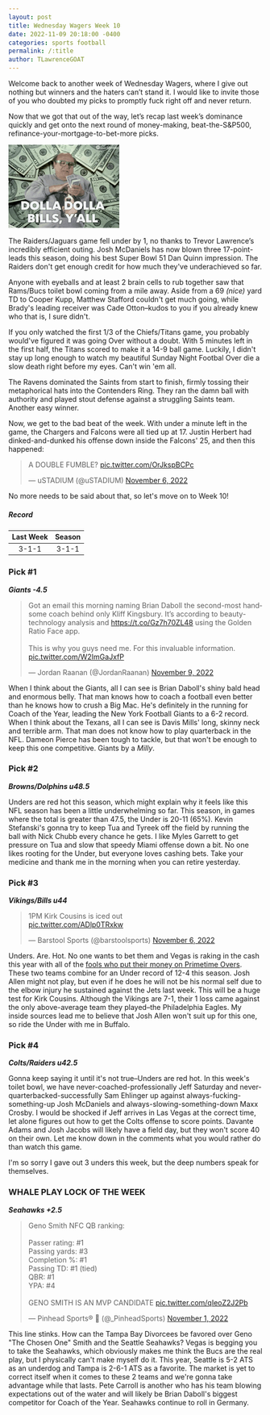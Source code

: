 ```yaml
---
layout: post
title: Wednesday Wagers Week 10
date: 2022-11-09 20:18:00 -0400
categories: sports football
permalink: /:title
author: TLawrenceGOAT
---
```

Welcome back to another week of Wednesday Wagers, where I give out nothing but winners and the haters can’t stand it. I would like to invite those of you who doubted my picks to promptly fuck right off and never return.

Now that we got that out of the way, let’s recap last week’s dominance quickly and get onto the next round of money-making, beat-the-S&P500, refinance-your-mortgage-to-bet-more picks.

![cash-money](/assets/images/danny-devito-throwing-cash.gif)

The Raiders/Jaguars game fell under by 1, no thanks to Trevor Lawrence’s incredibly efficient outing. Josh McDaniels has now blown three 17-point-leads this season, doing his best Super Bowl 51 Dan Quinn impression. The Raiders don't get enough credit for how much they've underachieved so far.

Anyone with eyeballs and at least 2 brain cells to rub together saw that Rams/Bucs toilet bowl coming from a mile away. Aside from a 69 *(nice)* yard TD to Cooper Kupp, Matthew Stafford couldn't get much going, while Brady's leading receiver was Cade Otton–kudos to you if you already knew who that is, I sure didn't.

If you only watched the first 1/3 of the Chiefs/Titans game, you probably would've figured it was going Over without a doubt. With 5 minutes left in the first half, the Titans scored to make it a 14-9 ball game. Luckily, I didn't stay up long enough to watch my beautiful Sunday Night Footbal Over die a slow death right before my eyes. Can't win 'em all.

The Ravens dominated the Saints from start to finish, firmly tossing their metaphorical hats into the Contenders Ring. They ran the damn ball with authority and played stout defense against a struggling Saints team. Another easy winner.

Now, we get to the bad beat of the week. With under a minute left in the game, the Chargers and Falcons were all tied up at 17. Justin Herbert had dinked-and-dunked his offense down inside the Falcons' 25, and then this happened:

<blockquote class="twitter-tweet"><p lang="en" dir="ltr">A DOUBLE FUMBLE? <a href="https://t.co/OrJkspBCPc">pic.twitter.com/OrJkspBCPc</a></p>&mdash; uSTADIUM (@uSTADIUM) <a href="https://twitter.com/uSTADIUM/status/1589361081633628160?ref_src=twsrc%5Etfw">November 6, 2022</a></blockquote> <script async src="https://platform.twitter.com/widgets.js" charset="utf-8"></script>

No more needs to be said about that, so let's move on to Week 10!

##### Record

| Last Week | Season |
| :---: | :---: |
| 3-1-1 | 3-1-1 |

### Pick #1

***Giants -4.5***

<blockquote class="twitter-tweet"><p lang="en" dir="ltr">Got an email this morning naming Brian Daboll the second-most handsome coach behind only Kliff Kingsbury. It’s according to beauty-technology analysis and <a href="https://t.co/Gz7h70ZL48">https://t.co/Gz7h70ZL48</a> using the Golden Ratio Face app. <br><br>This is why you guys need me. For this invaluable information. <a href="https://t.co/W2ImGaJxfP">pic.twitter.com/W2ImGaJxfP</a></p>&mdash; Jordan Raanan (@JordanRaanan) <a href="https://twitter.com/JordanRaanan/status/1590340233891315713?ref_src=twsrc%5Etfw">November 9, 2022</a></blockquote> <script async src="https://platform.twitter.com/widgets.js" charset="utf-8"></script>

When I think about the Giants, all I can see is Brian Daboll's shiny bald head and enormous belly. That man knows how to coach a football even better than he knows how to crush a Big Mac. He's definitely in the running for Coach of the Year, leading the New York Football Giants to a 6-2 record. When I think about the Texans, all I can see is Davis Mills' long, skinny neck and terrible arm. That man does not know how to play quarterback in the NFL. Dameon Pierce has been tough to tackle, but that won't be enough to keep this one competitive. Giants by a $Milly$.

### Pick #2

***Browns/Dolphins u48.5***

Unders are red hot this season, which might explain why it feels like this NFL season has been a little underwhelming so far. This season, in games where the total is greater than 47.5, the Under is 20-11 (65%). Kevin Stefanski's gonna try to keep Tua and Tyreek off the field by running the ball with Nick Chubb every chance he gets. I like Myles Garrett to get pressure on Tua and slow that speedy Miami offense down a bit. No one likes rooting for the Under, but everyone loves cashing bets. Take your medicine and thank me in the morning when you can retire yesterday.

### Pick #3

***Vikings/Bills u44***

<blockquote class="twitter-tweet"><p lang="en" dir="ltr">1PM Kirk Cousins is iced out<br> <a href="https://t.co/ADlp0TRxkw">pic.twitter.com/ADlp0TRxkw</a></p>&mdash; Barstool Sports (@barstoolsports) <a href="https://twitter.com/barstoolsports/status/1589406879587106817?ref_src=twsrc%5Etfw">November 6, 2022</a></blockquote> <script async src="https://platform.twitter.com/widgets.js" charset="utf-8"></script>

Unders. Are. Hot. No one wants to bet them and Vegas is raking in the cash this year with all of the [fools who put their money on Primetime Overs](https://tlawrencegoat.github.io/wednesday-wagers-the-return#h-pick-3). These two teams combine for an Under record of 12-4 this season. Josh Allen might not play, but even if he does he will not be his normal self due to the elbow injury he sustained against the Jets last week. This will be a huge test for Kirk Cousins. Although the Vikings are 7-1, their 1 loss came against the only above-average team they played–the Philadelphia Eagles. My inside sources lead me to believe that Josh Allen won't suit up for this one, so ride the Under with me in Buffalo.

### Pick #4

***Colts/Raiders u42.5***

Gonna keep saying it until it's not true–Unders are red hot. In this week's toilet bowl, we have never-coached-professionally Jeff Saturday and never-quarterbacked-successfully Sam Ehlinger up against always-fucking-something-up Josh McDaniels and always-slowing-something-down Maxx Crosby. I would be shocked if Jeff arrives in Las Vegas at the correct time, let alone figures out how to get the Colts offense to score points. Davante Adams and Josh Jacobs will likely have a field day, but they won't score 40 on their own. Let me know down in the comments what you would rather do than watch this game.

I'm so sorry I gave out 3 unders this week, but the deep numbers speak for themselves.

### WHALE PLAY LOCK OF THE WEEK

***Seahawks +2.5***

<blockquote class="twitter-tweet"><p lang="en" dir="ltr">Geno Smith NFC QB ranking: <br><br>Passer rating: #1<br>Passing yards: #3<br>Completion %: #1<br>Passing TD: #1 (tied)<br>QBR: #1<br>YPA: #4<br><br>GENO SMITH IS AN MVP CANDIDATE <a href="https://t.co/qIeoZ2J2Pb">pic.twitter.com/qIeoZ2J2Pb</a></p>&mdash; Pinhead Sports®  (@_PinheadSports) <a href="https://twitter.com/_PinheadSports/status/1587407099579203588?ref_src=twsrc%5Etfw">November 1, 2022</a></blockquote> <script async src="https://platform.twitter.com/widgets.js" charset="utf-8"></script>

This line stinks. How can the Tampa Bay Divorcees be favored over Geno "The Chosen One" Smith and the Seattle Seahawks? Vegas is begging you to take the Seahawks, which obviously makes me think the Bucs are the real play, but I physically can't make myself do it. This year, Seattle is 5-2 ATS as an underdog and Tampa is 2-6-1 ATS as a favorite. The market is yet to correct itself when it comes to these 2 teams and we're gonna take advantage while that lasts. Pete Carroll is another who has his team blowing expectations out of the water and will likely be Brian Daboll's biggest competitor for Coach of the Year. Seahawks continue to roll in Germany.